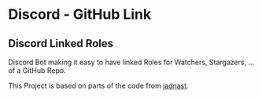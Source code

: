 # Discord - GitHub Link 
## Discord Linked Roles
Discord Bot making it easy to have linked Roles for Watchers, Stargazers, ... of a GitHub Repo.

This Project is based on parts of the code from [jadnast](https://github.com/jadnast/discord-linked-roles).

